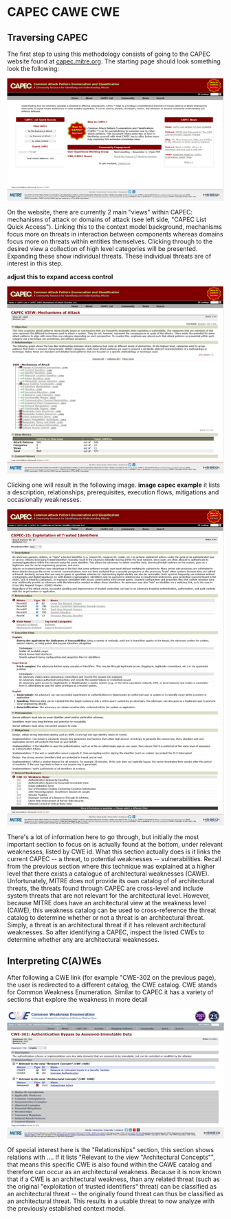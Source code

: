 # CAPEC CAWE CWE

## Traversing CAPEC
The first step to using this methodology consists of going to the CAPEC website found at [capec.mitre.org](https://capec.mitre.org/). The starting page should look something look the following:

![CAPEC Website](capec-website.png)

On the website, there are currently 2 main "views" within CAPEC: mechanisms of attack or domains of attack (see left side, "CAPEC List Quick Access").
Linking this to the context model background, mechanisms focus more on threats in interaction between components whereas domains focus more on threats within entities themselves.
Clicking through to the desired view a collection of high level categories will be presented.
Expanding these show individual threats.
These individual threats are of interest in this step.

**adjust this to expand access control**

![CAPEC mechanisms of attack](capec-mechanisms-of-attack.png)

Clicking one will result in the following image.
**image capec example**
it lists a description, relationships, prerequisites, execution flows, mitigations and occasionally weaknesses.

![CAPEC exploitation of trusted identifiers](capec-exploitation-of-trusted-identifiers.png)

There's a lot of information here to go through, but initially the most important section to focus on is actually found at the bottom, under relevant weaknesses, listed by CWE id.
What this section actually does is it links the current CAPEC -- a threat, to potential weaknesses -- vulnerabilities.
Recall from the previous section where this technique was explained at a higher level that there exists a catalogue of architectural weaknesses (CAWE).
Unfortunately, MITRE does not provide its own catalog of of architectural threats, the threats found through CAPEC are cross-level and include system threats that are not relevant for the architectural level.
However, because MITRE does have an architectural view at the weakness level (CAWE), this weakness catalog can be used to cross-reference the threat catalog to determine whether or not a threat is an architectural threat.
Simply, a threat is an architectural threat if it has relevant architectural weaknesses.
So after identifying a CAPEC, inspect the listed CWEs to determine whether any are architectural weaknesses.


## Interpreting C(A)WEs
After following a CWE link (for example "CWE-302 on the previous page), the user is redirected to a different catalog, the CWE catalog.
CWE stands for Common Weakness Enumeration.
Similar to CAPEC it has a variety of sections that explore the weakness in more detail

![CWE](CWE.png)

Of special interest here is the "Relationships" section, this section shows relations with ....
If it lists "Relevant to the view "Architectural Concepts"", that means this specific CWE is also found within the CAWE catalog and therefore can occur as an architectural weakness.
Because it is now known that if a CWE is an architectural weakness, than any related threat (such as the original "exploitation of trusted identifiers" threat) can be classified as an architectural threat -- the originally found threat can thus be classified as an architectural threat.
This results in a usable threat to now analyze with the previously established context model.
